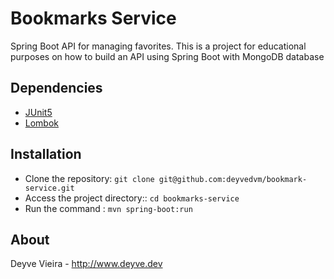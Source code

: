 # Bookmarks Service

Spring Boot API for managing favorites.
This is a project for educational purposes on how to build an API using Spring Boot with MongoDB database

## Dependencies

* [JUnit5](http://junit.org/junit5/)
* [Lombok](https://projectlombok.org/)


## Installation

* Clone the repository: `git clone git@github.com:deyvedvm/bookmark-service.git`
* Access the project directory:: `cd bookmarks-service`
* Run the command : `mvn spring-boot:run`

## About

Deyve Vieira - http://www.deyve.dev
